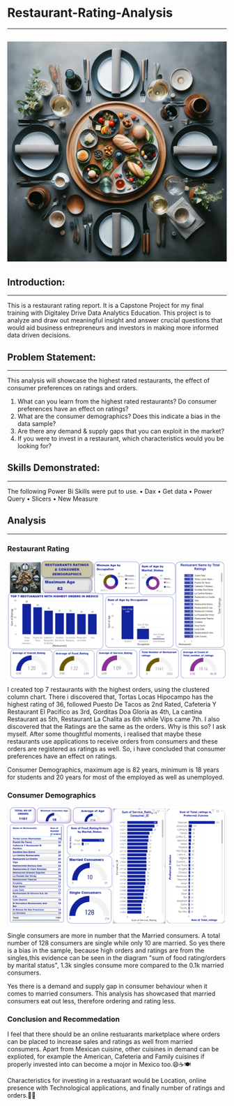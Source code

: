# Restaurant-Rating-Analysis
---
![](IntroforRestuarantRating.jpeg)
---
## Introduction:
---
This is a restaurant rating report. It is a Capstone Project for my final training with Digitaley Drive Data Analytics Education. This project is to analyze and draw out meaningful insight and answer crucial questions that would aid business entrepreneurs and investors in making more informed data driven decisions.

## Problem Statement:
---
This analysis will showcase the highest rated restaurants, the effect of consumer preferences on ratings and orders.
1.	What can you learn from the highest rated restaurants? Do consumer preferences have an effect on ratings?
2.	What are the consumer demographics? Does this indicate a bias in the data sample?
3.	Are there any demand & supply gaps that you can exploit in the market?
4.	If you were to invest in a restaurant, which characteristics would you be looking for?

## Skills Demonstrated:
---
The following Power Bi Skills were put to use.
•	Dax
•	Get data
•	Power Query
•	Slicers
•	New Measure

## Analysis
---
### Restaurant Rating
![](Restuarantratings.png)

I created top 7 restaurants with the highest orders, using the clustered column chart. There i discovered that,
Tortas Locas Hipocampo has the highest rating of 36, 
followed Puesto De Tacos as 2nd Rated, 
Cafeteria Y Restaurant El Pacifico as 3rd, 
Gorditas Doa Gloria as 4th,
La cantina Restaurant as 5th, 
Restaurant La Chalita as 6th while Vips came 7th. 
I also discovered that the Ratings are the same as the orders. Why is this so? I ask myself. After some thoughtful moments, i realised that maybe these restaurants use applications to receive orders from consumers and these orders are registered as ratings as well. So, i have concluded that consumer preferences have an effect on ratings. 

Consumer Demographics, maximum age is 82 years, minimum is 18 years for students and 20 years for most of the employed as well as unemployed.

### Consumer Demographics
![](Consumerdemographics.png)

Single consumers are more in number that the Married consumers. A total number of 128 consumers are single while only 10 are married. So yes there is a bias in the sample, because high orders and ratings are from the singles,this evidence can be seen in the diagram "sum of food rating/orders by marital status", 1.3k singles consume more compared to the 0.1k married consumers.

Yes there is a demand and supply gap in consumer behaviour when it comes to married consumers. This analysis has showcased that married consumers eat out less, therefore ordering and rating less. 

### Conclusion and Recommedation
I feel that there should be an online restuarants marketplace where orders can be placed to increase sales and ratings as well from married consumers. 
Apart from Mexican cuisine, other cuisines in demand can be explioted, for example the American, Cafeteria and Family cuisines if properly invested into can become a mojor in Mexico too.😄☕🍽️

Characteristics for investing in a restuarant would be Location, online presence with Technological applications, and finally number of ratings and orders.🕵️‍♀️








